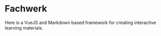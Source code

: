 # Fachwerk

Here is a VueJS and Markdown based framework for creating interactive learning materials.

